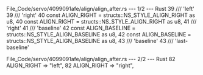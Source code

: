 File_Code/servo/4099091afe/align/align_after.rs --- 1/2 --- Rust
39         /// 'left'                                                                                                                                        39         /// 'right'
40         const ALIGN_RIGHT =           structs::NS_STYLE_ALIGN_RIGHT as u8,                                                                                40         const ALIGN_RIGHT =           structs::NS_STYLE_ALIGN_RIGHT as u8,
41         /// 'right'                                                                                                                                       41         /// 'baseline'
42         const ALIGN_BASELINE =        structs::NS_STYLE_ALIGN_BASELINE as u8,                                                                             42         const ALIGN_BASELINE =        structs::NS_STYLE_ALIGN_BASELINE as u8,
43         /// 'baseline'                                                                                                                                    43         /// 'last-baseline'

File_Code/servo/4099091afe/align/align_after.rs --- 2/2 --- Rust
82             ALIGN_RIGHT => "left",                                                                                                                        82             ALIGN_RIGHT => "right",

